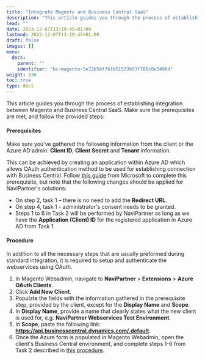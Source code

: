 ```yaml
---
title: "Integrate Magento and Business Central SaaS"
description: "This article guides you through the process of establishing integration between Magento and Business Central SaaS."
lead: ""
date: 2023-12-07T13:19:45+01:00
lastmod: 2023-12-07T13:19:45+01:00
draft: false
images: []
menu:
  docs:
    parent: ""
    identifier: "bc-magento-5e72b5bf7b1b51533b53f786c8e5496d"
weight: 330
toc: true
type: docs
---
```


This article guides you through the process of establishing integration between Magento and Business Central SaaS. Make sure the prerequisites are met, and follow the provided steps:

#### Prerequisites

Make sure you've gathered the following information from the client or the Azure AD admin: **Client ID**, **Client Secret** and **Tenant** information.            



This can be achieved by creating an application within Azure AD which allows OAuth authentication method to be used for establishing connection with Business Central. Follow [<ins>this guide<ins>](https://learn.microsoft.com/en-us/dynamics365/business-central/dev-itpro/administration/automation-apis-using-s2s-authentication) from Microsoft to complete this prerequisite, but note that the following changes should be applied for NaviPartner's solutions:
  - On step 2, task 1 – there is no need to add the **Redirect URL**.
  - On step 4, task 1 - administrator's consent needs to be granted.
  - Steps 1 to 6 in Task 2 will be performed by NaviPartner as long as we have the **Application (Client) ID** for the registered application in Azure AD from Task 1. 

#### Procedure

In addition to all the necessary steps that are usually preformed during standard integration, it is required to setup and authenticate the webservices using OAuth.  

1. In Magento Webadmin, navigate to **NaviPartner** > **Extensions** > **Azure OAuth Clients**.
2. Click **Add New Client**.
3. Populate the fields with the information gathered in the prerequisite step, provided by the client, except for the **Display Name** and **Scope**.     
4. In **Display Name**, provide a name that clearly states what the new client is used for, e.g. **NaviPartner Webservices Test Environment**.
5. In **Scope**, paste the following link: **https://api.businesscentral.dynamics.com/.default**.
6. Once the Azure form is populated in Magento Webadmin, open the client's Business Central environment, and complete steps 1-6 from Task 2 described in [<ins>this procedure<ins>](https://learn.microsoft.com/en-us/dynamics365/business-central/dev-itpro/administration/automation-apis-using-s2s-authentication).